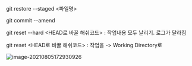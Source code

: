 



git restore --staged <파일명>

git commit --amend





git reset --hard <HEAD로 바꿀 해쉬코드> : 작업내용 모두 날리기. 로그가 달라짐

git reset  <HEAD로 바꿀 해쉬코드> :  작업을 -> Working Directory로

![image-20210805172930926](C:\Users\MyScvit\AppData\Roaming\Typora\typora-user-images\image-20210805172930926.png)